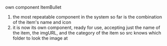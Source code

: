 own component ItemBullet
1. the most repeatable component in the system so far is the combination of the item's name and icon
2. it is now its own component, ready for use, accepting just the name of the item, the imgURL, and the category of the item so src knows which folder to look the image at